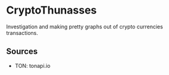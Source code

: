# CryptoThunasses

Investigation and making pretty graphs out of crypto currencies transactions.


## Sources

- TON: tonapi.io
